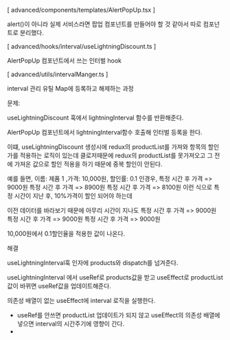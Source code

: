 [ advanced/components/templates/AlertPopUp.tsx ] 

  alert()이 아니라 실제 서비스라면 팝업 컴포넌트를 만들어야 할 것 같아서
  따로 컴포넌트로 분리했다.

[ advanced/hooks/interval/useLightningDiscount.ts ]

  AlertPopUp 컴포넌트에서 쓰는 인터벌 hook

[ advanced/utils/intervalManger.ts ]

  interval 관리 유틸 Map에 등록하고 해제하는 과정

문제: 

useLightningDiscount 훅에서 lightningInterval 함수를 반환해준다.

AlertPopUp 컴포넌트에서 lightningInterval함수 호출해 인터벌 등록을 한다.

이떄, useLightningDiscount 생성시에 redux의 productList를 가져와 항목의 할인가를 적용하는 로직이 있는데
클로저때문에 redux의 productList를 못가져오고 그 전에 가져온 값으로 할인 적용을 하기 때문에
중복 할인이 안된다. 

예를 들면, 이름: 제품 1 ,가격: 10,000원, 할인률: 0.1 인경우, 
특정 시간 후 가격 => 9000원
특정 시간 후 가격 => 8900원
특정 시간 후 가격 => 8100원
이런 식으로 특정 시간이 지난 후, 10%가격이 할인 되어야 하는데 

이전 데이터를 바라보기 때문에 아무리 시간이 지나도
특정 시간 후 가격 => 9000원
특정 시간 후 가격 => 9000원
특정 시간 후 가격 => 9000원

10,000원에서 0.1할인율을 적용한 값이 나온다.

해결

useLightningInterval훅 인자에 products와 dispatch를 넘겨준다.

useLightningInterval 에서 useRef로 products값을 받고
useEffect로 productList값이 바뀌면 useRef값을 업데이트해준다.

의존성 배열이 없는 useEffect에 interval 로직을 실행한다.

* useRef를 안쓰면 productList 업데이트가 되지 않고 useEffect의 의존성 배열에 넣으면 interval의 시간주기에 영향이 간다.
* 
